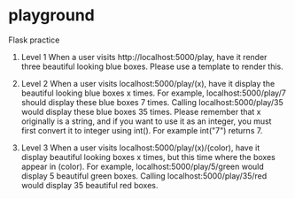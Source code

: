 # playground
Flask practice
1. Level 1
When a user visits http://localhost:5000/play, have it render three beautiful looking blue boxes.
Please use a template to render this.

2. Level 2
When a user visits localhost:5000/play/(x), have it display the beautiful looking blue boxes x times.
For example, localhost:5000/play/7 should display these blue boxes 7 times.
Calling localhost:5000/play/35 would display these blue boxes 35 times. 
Please remember that x originally is a string, and if you want to use it as an integer, you must first convert it to integer using int().
For example int("7") returns 7.

3. Level 3
When a user visits localhost:5000/play/(x)/(color), have it display beautiful looking boxes x times, but this time where the boxes appear in (color).
For example, localhost:5000/play/5/green would display 5 beautiful green boxes.
Calling localhost:5000/play/35/red would display 35 beautiful red boxes.
